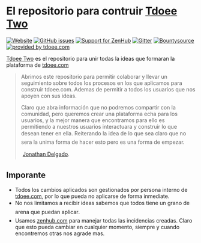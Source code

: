 # El repositorio para contruir [Tdoee Two](//app.tdoee.com)

[![Website](https://img.shields.io/website-up-down-green-red/https/app.tdoee.com.svg?maxAge=2592000&style=flat-square)](https://app.tdoee.com/)
[![GitHub issues](https://img.shields.io/github/issues/tdoee/Tdoee-Two.svg?maxAge=2592000&style=flat-square)](https://github.com/tdoee/Tdoee-Two/issues)
[![Support for ZenHub](https://img.shields.io/badge/Support%20for-ZenHub-5e60ba.svg?style=flat-square)](https://github.com/tdoee/Tdoee-Two/edit/master/README.md#boards)
[![Gitter](https://img.shields.io/gitter/room/tdoee/Tdoee-Two.svg?maxAge=2592000&style=flat-square)](https://gitter.im/tdoee/Tdoee-Two)
[![Bountysource](https://img.shields.io/bountysource/team/tdoee/activity.svg?maxAge=2592000&style=flat-square)](https://www.bountysource.com/teams/tdoee)
[![provided by tdoee.com](https://img.shields.io/badge/provided%20by-tdoee.com-brightgreen.svg?maxAge=2592000&style=flat-square)](http://tdoee.com)

[Tdoee Two](https://github.com/tdoee/Tdoee-Two) es el repositorio para unir todas la ideas que formaran la plataforma de [tdoee.com](http://tdoee.com)

> Abrimos este repositorio para permitir colaborar y llevar un seguimiento sobre todos los procesos en los que aplicamos para construir tdoee.com. Ademas de permitir a todos los usuarios que nos apoyen con sus ideas.
>
> Claro que abra información que no podremos compartir con la comunidad, pero queremos crear una plataforma echa para los usuarios, y la mejor manera que encontramos para ello es permitiendo a nuestros usuarios interactuara y construir lo que desean tener en ella. &#151;Reiterando la idea de lo que sea&#151; claro que no sera la unima forma de hacer esto pero es una forma de empezar. 
>
> &#151; [Jonathan Delgado](https://jon.soy).

## Imporante

* Todos los cambios aplicados son gestionados por persona interno de [tdoee.com](http://tdoee.com), por lo que pueda no aplicarse de forma inmediate.
* No nos limitamos a recibir ideas &#151;sabemos que todos tiene un grano de arena que puedan aplicar&#151;.
* Usamos [zenhub.com](https://www.zenhub.com/) para manejar todas las incidencias creadas. Claro que esto pueda cambiar en cualquier momento, siempre y cuando encontremos otras nos agrade mas.

